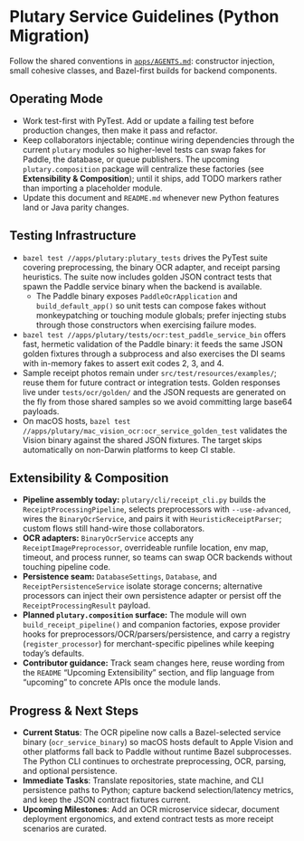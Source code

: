 # Plutary Service Guidelines (Python Migration)

Follow the shared conventions in [`apps/AGENTS.md`](../AGENTS.md): constructor injection,
small cohesive classes, and Bazel-first builds for backend components.

## Operating Mode
- Work test-first with PyTest. Add or update a failing test before production changes, then make
  it pass and refactor.
- Keep collaborators injectable; continue wiring dependencies through the current `plutary` modules so
  higher-level tests can swap fakes for Paddle, the database, or queue publishers. The upcoming
  `plutary.composition` package will centralize these factories (see **Extensibility & Composition**);
  until it ships, add TODO markers rather than importing a placeholder module.
- Update this document and `README.md` whenever new Python features land or Java parity changes.

## Testing Infrastructure
- `bazel test //apps/plutary:plutary_tests` drives the PyTest suite covering preprocessing, the binary
  OCR adapter, and receipt parsing heuristics. The suite now includes golden JSON contract tests
  that spawn the Paddle service binary when the backend is available.
  - The Paddle binary exposes `PaddleOcrApplication` and `build_default_app()` so unit tests can
    compose fakes without monkeypatching or touching module globals; prefer injecting stubs through
    those constructors when exercising failure modes.
- `bazel test //apps/plutary/tests/ocr:test_paddle_service_bin` offers fast, hermetic validation of the
  Paddle binary: it feeds the same JSON golden fixtures through a subprocess and also exercises the
  DI seams with in-memory fakes to assert exit codes 2, 3, and 4.
- Sample receipt photos remain under `src/test/resources/examples/`; reuse them for future
  contract or integration tests. Golden responses live under `tests/ocr/golden/` and the JSON
  requests are generated on the fly from those shared samples so we avoid committing large base64
  payloads.
- On macOS hosts, `bazel test //apps/plutary/mac_vision_ocr:ocr_service_golden_test` validates the
  Vision binary against the shared JSON fixtures. The target skips automatically on non-Darwin
  platforms to keep CI stable.

## Extensibility & Composition
- **Pipeline assembly today:** `plutary/cli/receipt_cli.py` builds the `ReceiptProcessingPipeline`, selects preprocessors with `--use-advanced`, wires the `BinaryOcrService`, and pairs it with `HeuristicReceiptParser`; custom flows still hand-wire those collaborators.
- **OCR adapters:** `BinaryOcrService` accepts any `ReceiptImagePreprocessor`, overrideable runfile location, env map, timeout, and process runner, so teams can swap OCR backends without touching pipeline code.
- **Persistence seam:** `DatabaseSettings`, `Database`, and `ReceiptPersistenceService` isolate storage concerns; alternative processors can inject their own persistence adapter or persist off the `ReceiptProcessingResult` payload.
- **Planned `plutary.composition` surface:** The module will own `build_receipt_pipeline()` and companion factories, expose provider hooks for preprocessors/OCR/parsers/persistence, and carry a registry (`register_processor`) for merchant-specific pipelines while keeping today’s defaults.
- **Contributor guidance:** Track seam changes here, reuse wording from the `README` “Upcoming Extensibility” section, and flip language from “upcoming” to concrete APIs once the module lands.

## Progress & Next Steps
- **Current Status**: The OCR pipeline now calls a Bazel-selected service binary (`ocr_service_binary`)
  so macOS hosts default to Apple Vision and other platforms fall back to Paddle without runtime
  Bazel subprocesses. The Python CLI continues to orchestrate preprocessing, OCR, parsing, and
  optional persistence.
- **Immediate Tasks**: Translate repositories, state machine, and CLI persistence paths to Python;
  capture backend selection/latency metrics, and keep the JSON contract fixtures current.
- **Upcoming Milestones**: Add an OCR microservice sidecar, document deployment ergonomics, and
  extend contract tests as more receipt scenarios are curated.
